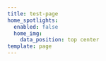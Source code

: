 ```yaml
---
title: test-page
home_spotlights:
  enabled: false
  home_img:
    data_position: top center
template: page
---
```


